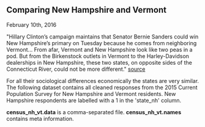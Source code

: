 Comparing New Hampshire and Vermont
-----------------------------------
February 10th, 2016

"Hillary Clinton’s campaign maintains that Senator Bernie Sanders could win New Hampshire’s primary on Tuesday because he comes from neighboring Vermont...  From afar, Vermont and New Hampshire look like two peas in a pod. But from the Birkenstock outlets in Vermont to the Harley-Davidson dealerships in New Hampshire, these two states, on opposite sides of the Connecticut River, could not be more different." [source](http://www.nytimes.com/2016/02/08/us/more-than-a-riverseparates-bernie-sanderss-state-from-primarys.html?_r=0)

For all their sociological differences economically the states are very similar.  The following dataset contains all cleaned responses from the 2015 Current Population Survey for New Hampshire and Vermont residents.  New Hampshire respondents are labelled with a 1 in the 'state_nh' column.

**census_nh_vt.data** is a comma-separated file.
**census_nh_vt.names** contains meta information.

